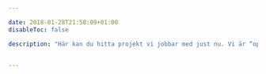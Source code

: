 ```yaml
---

date: 2018-01-28T21:58:09+01:00
disableToc: false

description: "Här kan du hitta projekt vi jobbar med just nu. Vi är “open by default” och alla utvecklingsprojekt kan du som individ eller företag hjälpa till att utveckla eller ge oss synpunkter på."


---
```




